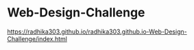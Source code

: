 # Web-Design-Challenge
https://radhika303.github.io/radhika303.github.io-Web-Design-Challenge/index.html
